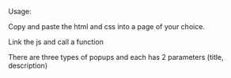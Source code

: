 Usage:

Copy and paste the html and css into a page of your choice.

Link the js and call a function

There are three types of popups and each has 2 parameters (title, description)
